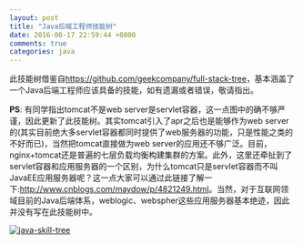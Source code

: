 ```yaml
---
layout: post
title: "Java后端工程师技能树"
date: 2016-06-17 22:59:44 +0800
comments: true
categories: java
---
```


此技能树借鉴自<https://github.com/geekcompany/full-stack-tree>，基本涵盖了一个Java后端工程师应该具备的技能，如有遗漏或者错误，敬请指出。

**PS**: 有同学指出tomcat不是web server是servlet容器，这一点图中的确不够严谨，因此更新了此技能树。其实tomcat引入了apr之后也是能够作为web server的(其实目前绝大多servlet容器都同时提供了web服务器的功能，只是性能之类的不好而已)，当然把tomcat直接做为web server的应用还不够广泛。目前，nginx+tomcat还是普遍的七层负载均衡构建集群的方案。此外，这里还牵扯到了servlet容器和应用服务器的一个区别，为什么tomcat只是servlet容器而不叫JavaEE应用服务器呢？这一点大家可以通过此链接了解一下:<http://www.cnblogs.com/maydow/p/4821249.html>。当然，对于互联网领域目前的Java后端体系，weblogic、webspher这些应用服务器基本绝迹，因此并没有写在此技能树中。

<!--more-->

[![java-skill-tree](https://raw.githubusercontent.com/superhj1987/pragmatic-java-engineer/master/book/server-tech/media/java-skill-tree.png)](https://raw.githubusercontent.com/superhj1987/pragmatic-java-engineer/master/book/server-tech/media/java-skill-tree.png)
